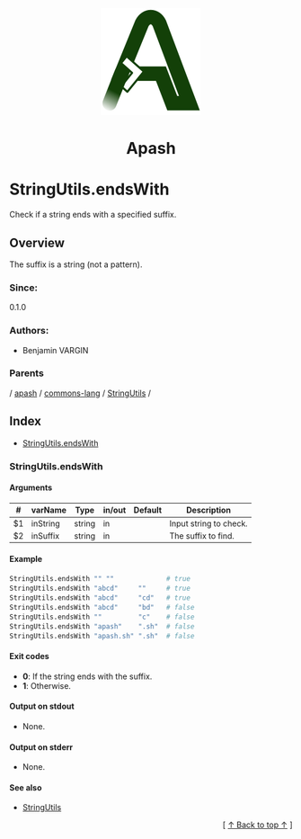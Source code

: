 
<div align='center' id='apash-top'>
  <a href='https://github.com/hastec-fr/apash'>
    <img alt='apash-logo' src='../../../../../../assets/apash-logo.svg'/>
  </a>

  # Apash
</div>

# StringUtils.endsWith

Check if a string ends with a specified suffix.

## Overview

The suffix is a string (not a pattern).
### Since:
0.1.0

### Authors:
* Benjamin VARGIN

### Parents
<!-- apash.parentBegin -->
[](../../../../.md) / [apash](../../../apash.md) / [commons-lang](../../commons-lang.md) / [StringUtils](../StringUtils.md) / 
<!-- apash.parentEnd -->

## Index

* [StringUtils.endsWith](#stringutilsendswith)

### StringUtils.endsWith

#### Arguments
| #      | varName        | Type          | in/out   | Default    | Description                           |
|--------|----------------|---------------|----------|------------|---------------------------------------|
| $1     | inString       | string        | in       |            | Input string to check.                |
| $2     | inSuffix       | string        | in       |            | The suffix to find.                   |

#### Example

```bash
StringUtils.endsWith "" ""             # true
StringUtils.endsWith "abcd"     ""     # true
StringUtils.endsWith "abcd"     "cd"   # true
StringUtils.endsWith "abcd"     "bd"   # false
StringUtils.endsWith ""         "c"    # false
StringUtils.endsWith "apash"    ".sh"  # false
StringUtils.endsWith "apash.sh" ".sh"  # false
```

#### Exit codes

* **0**: If the string ends with the suffix.
* **1**: Otherwise.

#### Output on stdout

* None.

#### Output on stderr

* None.

#### See also

* [StringUtils](../StringUtils.md)


  <div align='right'>[ <a href='#apash-top'>↑ Back to top ↑</a> ]</div>

